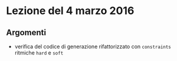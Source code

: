 # Lezione del 4 marzo 2016

## Argomenti

* verifica del codice di generazione rifattorizzato con `constraints` ritmiche `hard` e
  `soft`
